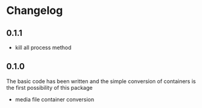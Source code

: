 # Changelog

## 0.1.1
- kill all process method

## 0.1.0
The basic code has been written and the simple conversion of containers is the first possibility of this package

- media file container conversion
